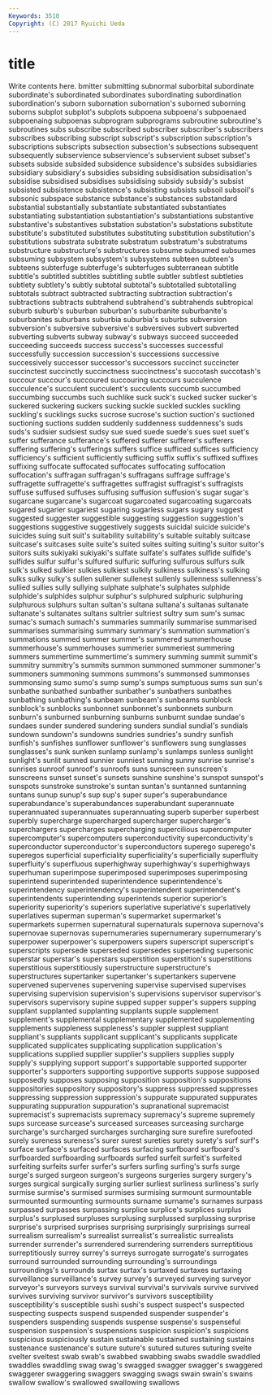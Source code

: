 ```yaml
---
Keywords: 3510 
Copyright: (C) 2017 Ryuichi Ueda
---
```


# title

Write contents here.
bmitter submitting subnormal suborbital subordinate subordinate's subordinated subordinates subordinating subordination
subordination's suborn subornation subornation's suborned suborning suborns subplot subplot's subplots
subpoena subpoena's subpoenaed subpoenaing subpoenas subprogram subprograms subroutine subroutine's subroutines
subs subscribe subscribed subscriber subscriber's subscribers subscribes subscribing subscript subscript's
subscription subscription's subscriptions subscripts subsection subsection's subsections subsequent subsequently subservience
subservience's subservient subset subset's subsets subside subsided subsidence subsidence's subsides
subsidiaries subsidiary subsidiary's subsidies subsiding subsidisation subsidisation's subsidise subsidised subsidises
subsidising subsidy subsidy's subsist subsisted subsistence subsistence's subsisting subsists subsoil
subsoil's subsonic subspace substance substance's substances substandard substantial substantially substantiate
substantiated substantiates substantiating substantiation substantiation's substantiations substantive substantive's substantives substation
substation's substations substitute substitute's substituted substitutes substituting substitution substitution's substitutions
substrata substrate substratum substratum's substratums substructure substructure's substructures subsume subsumed
subsumes subsuming subsystem subsystem's subsystems subteen subteen's subteens subterfuge subterfuge's
subterfuges subterranean subtitle subtitle's subtitled subtitles subtitling subtle subtler subtlest
subtleties subtlety subtlety's subtly subtotal subtotal's subtotalled subtotalling subtotals subtract
subtracted subtracting subtraction subtraction's subtractions subtracts subtrahend subtrahend's subtrahends subtropical
suburb suburb's suburban suburban's suburbanite suburbanite's suburbanites suburbans suburbia suburbia's
suburbs subversion subversion's subversive subversive's subversives subvert subverted subverting subverts
subway subway's subways succeed succeeded succeeding succeeds success success's successes
successful successfully succession succession's successions successive successively successor successor's successors
succinct succincter succinctest succinctly succinctness succinctness's succotash succotash's succour succour's
succoured succouring succours succulence succulence's succulent succulent's succulents succumb succumbed
succumbing succumbs such suchlike suck suck's sucked sucker sucker's suckered
suckering suckers sucking suckle suckled suckles suckling suckling's sucklings sucks
sucrose sucrose's suction suction's suctioned suctioning suctions sudden suddenly suddenness
suddenness's suds suds's sudsier sudsiest sudsy sue sued suede suede's
sues suet suet's suffer sufferance sufferance's suffered sufferer sufferer's sufferers
suffering suffering's sufferings suffers suffice sufficed suffices sufficiency sufficiency's sufficient
sufficiently sufficing suffix suffix's suffixed suffixes suffixing suffocate suffocated suffocates
suffocating suffocation suffocation's suffragan suffragan's suffragans suffrage suffrage's suffragette suffragette's
suffragettes suffragist suffragist's suffragists suffuse suffused suffuses suffusing suffusion suffusion's
sugar sugar's sugarcane sugarcane's sugarcoat sugarcoated sugarcoating sugarcoats sugared sugarier
sugariest sugaring sugarless sugars sugary suggest suggested suggester suggestible suggesting
suggestion suggestion's suggestions suggestive suggestively suggests suicidal suicide suicide's suicides
suing suit suit's suitability suitability's suitable suitably suitcase suitcase's suitcases
suite suite's suited suites suiting suiting's suitor suitor's suitors suits
sukiyaki sukiyaki's sulfate sulfate's sulfates sulfide sulfide's sulfides sulfur sulfur's
sulfured sulfuric sulfuring sulfurous sulfurs sulk sulk's sulked sulkier sulkies
sulkiest sulkily sulkiness sulkiness's sulking sulks sulky sulky's sullen sullener
sullenest sullenly sullenness sullenness's sullied sullies sully sullying sulphate sulphate's
sulphates sulphide sulphide's sulphides sulphur sulphur's sulphured sulphuric sulphuring sulphurous
sulphurs sultan sultan's sultana sultana's sultanas sultanate sultanate's sultanates sultans
sultrier sultriest sultry sum sum's sumac sumac's sumach sumach's summaries
summarily summarise summarised summarises summarising summary summary's summation summation's summations
summed summer summer's summered summerhouse summerhouse's summerhouses summerier summeriest summering
summers summertime summertime's summery summing summit summit's summitry summitry's summits
summon summoned summoner summoner's summoners summoning summons summons's summonsed summonses
summonsing sumo sumo's sump sump's sumps sumptuous sums sun sun's
sunbathe sunbathed sunbather sunbather's sunbathers sunbathes sunbathing sunbathing's sunbeam sunbeam's
sunbeams sunblock sunblock's sunblocks sunbonnet sunbonnet's sunbonnets sunburn sunburn's sunburned
sunburning sunburns sunburnt sundae sundae's sundaes sunder sundered sundering sunders
sundial sundial's sundials sundown sundown's sundowns sundries sundries's sundry sunfish
sunfish's sunfishes sunflower sunflower's sunflowers sung sunglasses sunglasses's sunk sunken
sunlamp sunlamp's sunlamps sunless sunlight sunlight's sunlit sunned sunnier sunniest
sunning sunny sunrise sunrise's sunrises sunroof sunroof's sunroofs suns sunscreen
sunscreen's sunscreens sunset sunset's sunsets sunshine sunshine's sunspot sunspot's sunspots
sunstroke sunstroke's suntan suntan's suntanned suntanning suntans sunup sunup's sup
sup's super super's superabundance superabundance's superabundances superabundant superannuate superannuated superannuates
superannuating superb superber superbest superbly supercharge supercharged supercharger supercharger's superchargers
supercharges supercharging supercilious supercomputer supercomputer's supercomputers superconductivity superconductivity's superconductor superconductor's
superconductors superego superego's superegos superficial superficiality superficiality's superficially superfluity superfluity's
superfluous superhighway superhighway's superhighways superhuman superimpose superimposed superimposes superimposing superintend
superintended superintendence superintendence's superintendency superintendency's superintendent superintendent's superintendents superintending superintends
superior superior's superiority superiority's superiors superlative superlative's superlatively superlatives superman
superman's supermarket supermarket's supermarkets supermen supernatural supernaturals supernova supernova's supernovae
supernovas supernumeraries supernumerary supernumerary's superpower superpower's superpowers supers superscript superscript's
superscripts supersede superseded supersedes superseding supersonic superstar superstar's superstars superstition
superstition's superstitions superstitious superstitiously superstructure superstructure's superstructures supertanker supertanker's supertankers
supervene supervened supervenes supervening supervise supervised supervises supervising supervision supervision's
supervisions supervisor supervisor's supervisors supervisory supine supped supper supper's suppers
supping supplant supplanted supplanting supplants supple supplement supplement's supplemental supplementary
supplemented supplementing supplements suppleness suppleness's suppler supplest suppliant suppliant's suppliants
supplicant supplicant's supplicants supplicate supplicated supplicates supplicating supplication supplication's supplications
supplied supplier supplier's suppliers supplies supply supply's supplying support support's
supportable supported supporter supporter's supporters supporting supportive supports suppose supposed
supposedly supposes supposing supposition supposition's suppositions suppositories suppository suppository's suppress
suppressed suppresses suppressing suppression suppression's suppurate suppurated suppurates suppurating suppuration
suppuration's supranational supremacist supremacist's supremacists supremacy supremacy's supreme supremely sups
surcease surcease's surceased surceases surceasing surcharge surcharge's surcharged surcharges surcharging
sure surefire surefooted surely sureness sureness's surer surest sureties surety
surety's surf surf's surface surface's surfaced surfaces surfacing surfboard surfboard's
surfboarded surfboarding surfboards surfed surfeit surfeit's surfeited surfeiting surfeits surfer
surfer's surfers surfing surfing's surfs surge surge's surged surgeon surgeon's
surgeons surgeries surgery surgery's surges surgical surgically surging surlier surliest
surliness surliness's surly surmise surmise's surmised surmises surmising surmount surmountable
surmounted surmounting surmounts surname surname's surnames surpass surpassed surpasses surpassing
surplice surplice's surplices surplus surplus's surplused surpluses surplusing surplussed surplussing
surprise surprise's surprised surprises surprising surprisingly surprisings surreal surrealism surrealism's
surrealist surrealist's surrealistic surrealists surrender surrender's surrendered surrendering surrenders surreptitious
surreptitiously surrey surrey's surreys surrogate surrogate's surrogates surround surrounded surrounding
surrounding's surroundings surroundings's surrounds surtax surtax's surtaxed surtaxes surtaxing surveillance
surveillance's survey survey's surveyed surveying surveyor surveyor's surveyors surveys survival
survival's survivals survive survived survives surviving survivor survivor's survivors susceptibility
susceptibility's susceptible sushi sushi's suspect suspect's suspected suspecting suspects suspend
suspended suspender suspender's suspenders suspending suspends suspense suspense's suspenseful suspension
suspension's suspensions suspicion suspicion's suspicions suspicious suspiciously sustain sustainable sustained
sustaining sustains sustenance sustenance's suture suture's sutured sutures suturing svelte
svelter sveltest swab swab's swabbed swabbing swabs swaddle swaddled swaddles
swaddling swag swag's swagged swagger swagger's swaggered swaggerer swaggering swaggers
swagging swags swain swain's swains swallow swallow's swallowed swallowing swallows
